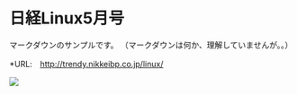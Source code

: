 #  日経Linux5月号

マークダウンのサンプルです。
（マークダウンは何か、理解していませんが。。）

*URL:　http://trendy.nikkeibp.co.jp/linux/

![](nikkeilinux.jp)


